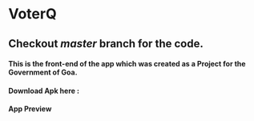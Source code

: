 # VoterQ

## Checkout *master* branch for the code.

#### This is the front-end of the app which was created as a Project for the Government of Goa.

#### Download Apk here : 

#### App Preview

